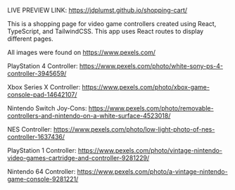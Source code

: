 LIVE PREVIEW LINK: https://jdplumst.github.io/shopping-cart/

This is a shopping page for video game controllers created using React, TypeScript, and TailwindCSS. This app uses React routes to display different pages.

All images were found on https://www.pexels.com/

PlayStation 4 Controller: https://www.pexels.com/photo/white-sony-ps-4-controller-3945659/

Xbox Series X Controller: https://www.pexels.com/photo/xbox-game-console-pad-14642107/

Nintendo Switch Joy-Cons: https://www.pexels.com/photo/removable-controllers-and-nintendo-on-a-white-surface-4523018/

NES Controller: https://www.pexels.com/photo/low-light-photo-of-nes-controller-1637436/

PlayStation 1 Controller: https://www.pexels.com/photo/vintage-nintendo-video-games-cartridge-and-controller-9281229/

Nintendo 64 Controller: https://www.pexels.com/photo/a-vintage-nintendo-game-console-9281221/
